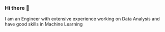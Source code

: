 ### Hi there 👋

I am an Engineer with extensive experience working on Data Analysis and have good skills in Machine Learning
<!--
**mumuni1919/mumuni1919** is a ✨ _special_ ✨ repository because its `README.md` (this file) appears on your GitHub profile.

Here are some ideas to get you started:

- 🔭 I’m currently working on Machine Learning Algorithms
- 🌱 I’m currently learning Natural Language Processing
- 👯 I’m looking to collaborate on Machine Learning projects
- 🤔 I’m looking for help with ...
- 💬 Ask me about Machine Learning Algorithms
- 📫 How to reach me: ...
- 😄 Pronouns: ...
- ⚡ Fun fact: ...
-->
